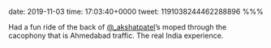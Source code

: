 date: 2019-11-03
time: 17:03:40+0000
tweet: 1191038244462288896
%%%

Had a fun ride of the back of [@_akshatpatel](https://twitter.com/_akshatpatel)’s moped through the cacophony that is Ahmedabad traffic. The real India experience.
